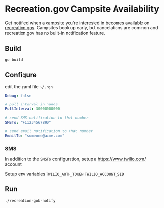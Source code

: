 # Recreation.gov Campsite Availability

Get notified when a campsite you're interested in becomes available on [recreation.gov](https://recreation.gov). Campsites book up early, but cancelations are common and recreation.gov has no built-in notification feature.


## Build

```shell
go build
```

## Configure

edit the yaml file `~/.rgn`
```yaml
Debug: false

# poll interval in nanos
PollInterval: 30000000000

# send SMS notification to that number 
SMSTo: "+11234567890"

# send email notification to that number 
EmailTo: "someone@acme.com"
```

### SMS
In addition to the `SMSTo` configuration, setup a https://www.twilio.com/ account

Setup env variables
`TWILIO_AUTH_TOKEN`
`TWILIO_ACCOUNT_SID`

## Run

```shell
./recreation-gob-notify
```
